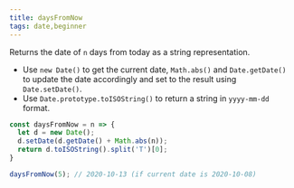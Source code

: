 ```yaml
---
title: daysFromNow
tags: date,beginner
---
```


Returns the date of `n` days from today as a string representation.

- Use `new Date()` to get the current date, `Math.abs()` and `Date.getDate()` to update the date accordingly and set to the result using `Date.setDate()`.
- Use `Date.prototype.toISOString()` to return a string in `yyyy-mm-dd` format.

```js
const daysFromNow = n => {
  let d = new Date();
  d.setDate(d.getDate() + Math.abs(n));
  return d.toISOString().split('T')[0];
}
```

```js
daysFromNow(5); // 2020-10-13 (if current date is 2020-10-08)
```
